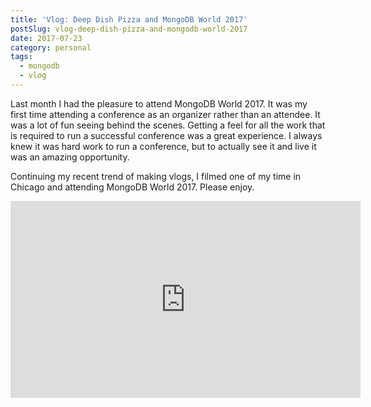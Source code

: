 ```yaml
---
title: 'Vlog: Deep Dish Pizza and MongoDB World 2017'
postSlug: vlog-deep-dish-pizza-and-mongodb-world-2017
date: 2017-07-23
category: personal
tags:
  - mongodb
  - vlog
---
```


Last month I had the pleasure to attend MongoDB World 2017. It was my first time attending a conference as an organizer rather than an attendee. It was a lot of fun seeing behind the scenes. Getting a feel for all the work that is required to run a successful conference was a great experience. I always knew it was hard work to run a conference, but to actually see it and live it was an amazing opportunity.

Continuing my recent trend of making vlogs, I filmed one of my time in Chicago and attending MongoDB World 2017. Please enjoy.

<iframe width="560" height="315" src="https://www.youtube.com/embed/b1WqCqf_QkY" frameborder="0" allowfullscreen></iframe>
